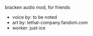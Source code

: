 bracken audio mod, for friends

* voice by: to be noted
* art by: lethal-company.fandom.com
* worker: just-ice
